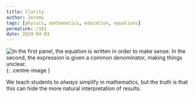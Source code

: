 ```yaml
---
title: Clarity
author: Jeremy
tags: [physics, mathematics, education, equations]
permalink: /101
date: 2019-04-03
---
```


![In the first panel, the equation is written in order to make sense. In the second, the expression is given a common denominator, making things unclear.](https://res.cloudinary.com/dh3hm8pb7/image/upload/c_scale,q_auto:best,w_615/v1535842782/Handwaving/Published/Clarity.png){: .centre-image }

We teach students to *always* simplify in mathematics, but the truth is that this can hide the more natural interpretation of results.